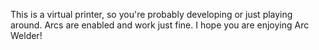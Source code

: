 This is a virtual printer, so you're probably developing or just playing around.  Arcs are enabled and work just fine.  I hope you are enjoying Arc Welder!